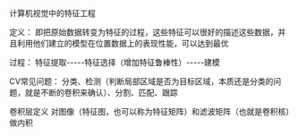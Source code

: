 计算机视觉中的特征工程

定义：
即把原始数据转变为特征的过程，这些特征可以很好的描述这些数据，并且利用他们建立的模型在位置数据上的表现性能，可以达到最优

过程：
特征提取-----特征选择（增加特征鲁棒性）-----建模

CV常见问题：
分类、检测（判断局部区域是否为目标区域，本质还是分类的问题，就是不断的卷积来确认）、分割、匹配、跟踪

卷积层定义
对图像（特征图，也可以称为特征矩阵）和滤波矩阵（也就是卷积核）做内积

